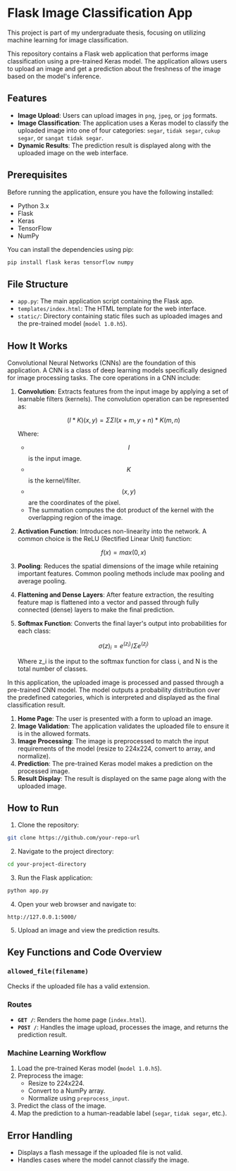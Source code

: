 # Flask Image Classification App

This project is part of my undergraduate thesis, focusing on utilizing machine learning for image classification.

This repository contains a Flask web application that performs image classification using a pre-trained Keras model. The application allows users to upload an image and get a prediction about the freshness of the image based on the model's inference.

## Features

- **Image Upload**: Users can upload images in `png`, `jpeg`, or `jpg` formats.
- **Image Classification**: The application uses a Keras model to classify the uploaded image into one of four categories: `segar`, `tidak segar`, `cukup segar`, or `sangat tidak segar`.
- **Dynamic Results**: The prediction result is displayed along with the uploaded image on the web interface.

## Prerequisites

Before running the application, ensure you have the following installed:

- Python 3.x
- Flask
- Keras
- TensorFlow
- NumPy

You can install the dependencies using pip:

```bash
pip install flask keras tensorflow numpy
```

## File Structure

- `app.py`: The main application script containing the Flask app.
- `templates/index.html`: The HTML template for the web interface.
- `static/`: Directory containing static files such as uploaded images and the pre-trained model (`model 1.0.h5`).

## How It Works

Convolutional Neural Networks (CNNs) are the foundation of this application. A CNN is a class of deep learning models specifically designed for image processing tasks. The core operations in a CNN include:

1. **Convolution**: Extracts features from the input image by applying a set of learnable filters (kernels). The convolution operation can be represented as:

   $$(I * K)(x, y) = Σ Σ I(x+m, y+n) * K(m, n)$$

   Where:
   - $$I$$ is the input image.
   - $$K$$ is the kernel/filter.
   - $$(x, y)$$ are the coordinates of the pixel.
   - The summation computes the dot product of the kernel with the overlapping region of the image.

2. **Activation Function**: Introduces non-linearity into the network. A common choice is the ReLU (Rectified Linear Unit) function:

   $$f(x) = max(0, x)$$

3. **Pooling**: Reduces the spatial dimensions of the image while retaining important features. Common pooling methods include max pooling and average pooling.

4. **Flattening and Dense Layers**: After feature extraction, the resulting feature map is flattened into a vector and passed through fully connected (dense) layers to make the final prediction.

5. **Softmax Function**: Converts the final layer's output into probabilities for each class:

   $$σ(z)_i = e^(z_i) / Σ e^(z_j)$$

   Where z_i is the input to the softmax function for class i, and N is the total number of classes.

In this application, the uploaded image is processed and passed through a pre-trained CNN model. The model outputs a probability distribution over the predefined categories, which is interpreted and displayed as the final classification result.

1. **Home Page**: The user is presented with a form to upload an image.
2. **Image Validation**: The application validates the uploaded file to ensure it is in the allowed formats.
3. **Image Processing**: The image is preprocessed to match the input requirements of the model (resize to 224x224, convert to array, and normalize).
4. **Prediction**: The pre-trained Keras model makes a prediction on the processed image.
5. **Result Display**: The result is displayed on the same page along with the uploaded image.

## How to Run

1. Clone the repository:

```bash
git clone https://github.com/your-repo-url
```

2. Navigate to the project directory:

```bash
cd your-project-directory
```

3. Run the Flask application:

```bash
python app.py
```

4. Open your web browser and navigate to:

```
http://127.0.0.1:5000/
```

5. Upload an image and view the prediction results.

## Key Functions and Code Overview

### `allowed_file(filename)`

Checks if the uploaded file has a valid extension.

### Routes

- **`GET /`**: Renders the home page (`index.html`).
- **`POST /`**: Handles the image upload, processes the image, and returns the prediction result.

### Machine Learning Workflow

1. Load the pre-trained Keras model (`model 1.0.h5`).
2. Preprocess the image:
   - Resize to 224x224.
   - Convert to a NumPy array.
   - Normalize using `preprocess_input`.
3. Predict the class of the image.
4. Map the prediction to a human-readable label (`segar`, `tidak segar`, etc.).

## Error Handling

- Displays a flash message if the uploaded file is not valid.
- Handles cases where the model cannot classify the image.
